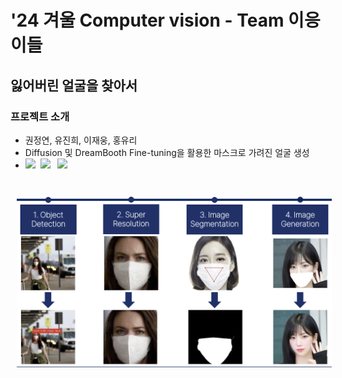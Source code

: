 # '24 겨울 Computer vision - Team 이응이들

<div align="left">
<h2> 잃어버린 얼굴을 찾아서 </h2>
<h3> 프로젝트 소개 </h3>
<ul>
    <li>권정연, 유진희, 이재웅, 홍유리</li>
    <li>Diffusion 및 DreamBooth Fine-tuning을 활용한 마스크로 가려진 얼굴 생성</li>
    <li><a href="https://deep-daiv-computer-vision.github.io/mask_removal/"><img src='https://img.shields.io/badge/Project Page-Mask Removal-blue'></a>&nbsp;
<a href='https://github.com/deep-daiv-Computer-Vision/mask_removal'><img src='https://img.shields.io/badge/Code-Mask Removal-red'></a>
        &nbsp;
<a href="https://yurihong.notion.site/deepdaiv-24w-project?pvs=4"><img src='https://img.shields.io/badge/Project detail-Mask Removal-yellow'></a></li><br></a></li>
  </ul>

<!-- 
&nbsp;
<a href='https://github.com/deep-daiv-Computer-Vision/mask_removal'><img src='https://img.shields.io/badge/Code-Mask Removal-red'></a><br>
-->
<p align="left">
<img src="./images/pipeline_mask.jpg" width="600" style="padding:10px;"><br>
<br>
</div>

<!--
## '24 겨울 Computer Vision - Team 이응이들

<div align="center">
<h3> 잃어버린 얼굴을 찾아서 </h3>

[Jaeung Lee](https://github.com/gnueaj)<sup>1</sup>
, [Yuri Hong](https://github.com/glasshong)<sup>2</sup>
, [Jinhee Yoo](https://github.com/Geniefree) <sup>2</sup>
, [Jeongyoun Kwon](https://github.com/kyuleeee) <sup>3</sup>
, and [Jaeryung Hong](https://github.com/Jar199) <sup>4&dagger;*</sup>
<br>
<sup>1</sup>Sungkyunkwan University&emsp;
<sup>2</sup>Korea University&emsp;
<sup>3</sup>Chung-Ang University&emsp;
<sup>4</sup>Ewha Womans University<br>
<br>
<a href="https://deep-daiv-computer-vision.github.io/mask_removal/"><img src='https://img.shields.io/badge/Project Page-Mask Removal-blue'></a>&nbsp;
<a href='https://github.com/deep-daiv-Computer-Vision/mask_removal'><img src='https://img.shields.io/badge/Code-Mask Removal-red'></a><br>
<img src="./images/pipeline_mask.jpg" width="600" style="padding:10px;"><br>
Diffusion및 DreamBooth Fine-tuning을 활용한 마스크로 가려진 얼굴 생성 <br>
<br>
</div>
-->
